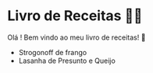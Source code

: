 # Livro de Receitas :man_cook:

Olá ! Bem vindo ao meu livro de receitas! :wave:

- Strogonoff de frango
- Lasanha de Presunto e Queijo

